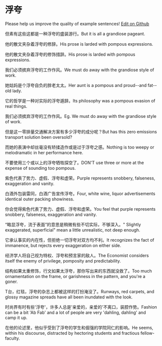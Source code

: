 # 浮夸

Please help us improve the quality of example sentences! [Edit on Github](https://github.com/jiyushe/jiyu-example-sentence-source/blob/main/chinese/fukua.md)

<p><span class="chinese">但素有这些这都是一种浮夸的盛装游行。</span><span class="english">But it is all a grandiose pageant.</span></p>

<p><span class="chinese">他的散文夹杂着浮夸的修辞。</span><span class="english">His prose is larded with pompous expressions.</span></p>

<p><span class="chinese">他的散文夹杂着浮夸的修饰措辞。</span><span class="english">His prose is larded with pompous expressions.</span></p>

<p><span class="chinese">我们必须摈弃浮夸的工作作风。</span><span class="english">We must do away with the grandiose style of work.</span></p>

<p><span class="chinese">她姑妈是个浮夸自负的胖老太太。</span><span class="english">Her aunt is a pompous and proud--and fat--old lady.</span></p>

<p><span class="chinese">它的哲学是一种对实际的浮夸遁辞。</span><span class="english">Its philosophy was a pompous evasion of real things.</span></p>

<p><span class="chinese">我们必须摈弃浮夸的工作作风。</span><span class="english">Eg. We must do away with the grandiose style of work.</span></p>

<p><span class="chinese">但是这一零排量交通解决方案有多少浮夸的成分呢？</span><span class="english">But has this zero emissions transport solution been oversold?</span></p>

<p><span class="chinese">而她的表演中却丝毫没有矫揉造作或是过于浮夸之感。</span><span class="english">Nothing is too weepy or melodramatic in her performance here.</span></p>

<p><span class="chinese">不要使用三个或以上的浮夸牺牲探空了。</span><span class="english">DON'T use three or more at the expense of sounding too pompous.</span></p>

<p><span class="chinese">紫色代表了势力、虚假、浮夸和虚荣。</span><span class="english">Purple represents snobbery, falseness, exaggeration and vanity.</span></p>

<p><span class="chinese">白酒外包装雷同，白酒广告宣传浮夸。</span><span class="english">Four, white wine, liquor advertisements identical outer packing showiness.</span></p>

<p><span class="chinese">你会觉得紫色代表了势力、虚假、浮夸和虚荣。</span><span class="english">You feel that purple represents snobbery, falseness, exaggeration and vanity.</span></p>

<p><span class="chinese">“略显浮夸，流于表面”的意思是稍微有些不切实际，不够深入。</span><span class="english">" Slightly exaggerated, superficial" mean a little unrealistic, not deep enough.</span></p>

<p><span class="chinese">它承认事实的内在性，但拒绝一切浮夸对双方均不利。</span><span class="english">It recognizes the fact of immanence, but rejects every exaggeration on either side.</span></p>

<p><span class="chinese">经济学人将自己视为特权、浮夸和预言家的敌人。</span><span class="english">The Economist considers itself the enemy of privilege, pomposity and predictability.</span></p>

<p><span class="chinese">结构如果太重修饰，行文如果太浮夸，那你写出来的东西就没救了。</span><span class="english">Too much ornamentation on the frame, or garishness in the pattern, and you're a goner.</span></p>

<p><span class="chinese">T台，红毯，浮夸的杂志上都被这样的打扮淹没了。</span><span class="english">Runways, red carpets, and glossy magazine spreads have all been inundated with the look.</span></p>

<p><span class="chinese">时尚界有时有些'浮夸'，许多人总是'亲爱的，亲爱的'不离口，装腔作势。</span><span class="english">Fashion can be a bit 'Ab Fab' and a lot of people are very 'dahling, dahling' and camp it up.</span></p>

<p><span class="chinese">在他的论述里，他似乎受到了浮夸的学生和倔强的学院同仁的影响。</span><span class="english">He seems, within his discourse, distracted by hectoring students and fractious fellow-faculty.</span></p>


